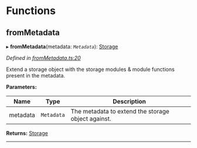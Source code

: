 

# Functions

<a id="frommetadata"></a>

##  fromMetadata

▸ **fromMetadata**(metadata: *`Metadata`*): [Storage](../interfaces/_types_.storage.md)

*Defined in [fromMetadata.ts:20](https://github.com/polkadot-js/api/blob/812db29/packages/type-storage/src/fromMetadata.ts#L20)*

Extend a storage object with the storage modules & module functions present in the metadata.

**Parameters:**

| Name | Type | Description |
| ------ | ------ | ------ |
| metadata | `Metadata` |  The metadata to extend the storage object against. |

**Returns:** [Storage](../interfaces/_types_.storage.md)

___

